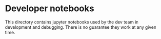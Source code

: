 # Developer notebooks
This directory contains jupyter notebooks used by the dev team in development and debugging.  There is no guarantee they work at any given time.
